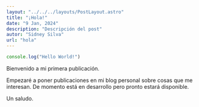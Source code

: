 ```yaml
---
layout: "../../../layouts/PostLayout.astro"
title: "¡Hola!"
date: "9 Jan, 2024"
description: "Descripción del post"
autor: "Sidney Silva"
url: "hola"
---
```


```js
console.log("Hello World!")
```

Bienvenido a mi primera publicación.

Empezaré a poner publicaciones en mi blog personal sobre cosas que me interesan. De momento está en desarrollo pero pronto estará disponible.

Un saludo.
